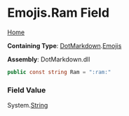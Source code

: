 # Emojis\.Ram Field

[Home](../../../README.md)

**Containing Type**: [DotMarkdown](../../README.md)\.[Emojis](../README.md)

**Assembly**: DotMarkdown\.dll

```csharp
public const string Ram = ":ram:"
```

### Field Value

System\.[String](https://docs.microsoft.com/en-us/dotnet/api/system.string)